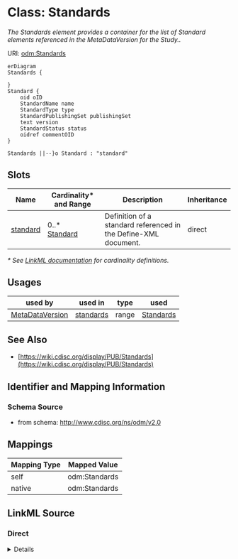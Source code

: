 # Class: Standards

_The Standards element provides a container for the list of Standard elements referenced in the MetaDataVersion for the Study.._




URI: [odm:Standards](http://www.cdisc.org/ns/odm/v2.0/Standards)


```mermaid
erDiagram
Standards {

}
Standard {
    oid oID  
    StandardName name  
    StandardType type  
    StandardPublishingSet publishingSet  
    text version  
    StandardStatus status  
    oidref commentOID  
}

Standards ||--}o Standard : "standard"

```



<!-- no inheritance hierarchy -->


## Slots

| Name | Cardinality* and Range | Description | Inheritance |
| ---  | --- | --- | --- |
| [standard](standard.md) | 0..* <br/> [Standard](Standard.md) | Definition of a standard referenced in the Define-XML document. | direct |

_* See [LinkML documentation](https://linkml.io/linkml/schemas/slots.html#slot-cardinality) for cardinality definitions._




## Usages

| used by | used in | type | used |
| ---  | --- | --- | --- |
| [MetaDataVersion](MetaDataVersion.md) | [standards](standards.md) | range | [Standards](Standards.md) |






## See Also

* [https://wiki.cdisc.org/display/PUB/Standards](https://wiki.cdisc.org/display/PUB/Standards)

## Identifier and Mapping Information







### Schema Source


* from schema: http://www.cdisc.org/ns/odm/v2.0





## Mappings

| Mapping Type | Mapped Value |
| ---  | ---  |
| self | odm:Standards |
| native | odm:Standards |





## LinkML Source

<!-- TODO: investigate https://stackoverflow.com/questions/37606292/how-to-create-tabbed-code-blocks-in-mkdocs-or-sphinx -->

### Direct

<details>
```yaml
name: Standards
description: The Standards element provides a container for the list of Standard elements
  referenced in the MetaDataVersion for the Study..
from_schema: http://www.cdisc.org/ns/odm/v2.0
see_also:
- https://wiki.cdisc.org/display/PUB/Standards
rank: 1000
slots:
- standard
slot_usage:
  standard:
    name: standard
    description: Definition of a standard referenced in the Define-XML document.
    multivalued: true
    domain_of:
    - Standards
    range: Standard
    inlined: true
    inlined_as_list: true
class_uri: odm:Standards

```
</details>

### Induced

<details>
```yaml
name: Standards
description: The Standards element provides a container for the list of Standard elements
  referenced in the MetaDataVersion for the Study..
from_schema: http://www.cdisc.org/ns/odm/v2.0
see_also:
- https://wiki.cdisc.org/display/PUB/Standards
rank: 1000
slot_usage:
  standard:
    name: standard
    description: Definition of a standard referenced in the Define-XML document.
    multivalued: true
    domain_of:
    - Standards
    range: Standard
    inlined: true
    inlined_as_list: true
attributes:
  standard:
    name: standard
    description: Definition of a standard referenced in the Define-XML document.
    from_schema: http://www.cdisc.org/ns/odm/v2.0
    rank: 1000
    multivalued: true
    identifier: false
    alias: standard
    owner: Standards
    domain_of:
    - Standards
    range: Standard
    inlined: true
    inlined_as_list: true
class_uri: odm:Standards

```
</details>